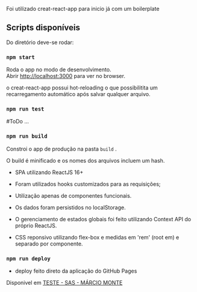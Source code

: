 Foi utilizado creat-react-app para inicio já com um boilerplate

## Scripts disponíveis

Do diretório deve-se rodar:

### `npm start`

Roda o app no modo de desenvolvimento.<br />
Abrir [http://localhost:3000](http://localhost:3000) para ver no browser.

o creat-react-app possui hot-reloading o que possibilitita um recarregamento automático após salvar qualquer arquivo.

### `npm run test`

#ToDo ...

### `npm run build`

Constroi o app de produção na pasta `build` .<br />

O build é minificado e os nomes dos arquivos incluem um hash. <br />


* SPA utilizando ReactJS 16+

* Foram utilizados hooks customizados para as requisições;

* Utilização apenas de componentes funcionais.

* Os dados foram persistidos no localStorage.

* O gerenciamento de estados globais foi feito utilizando Context API do próprio ReactJS.

* CSS reponsivo utilizando flex-box e medidas em 'rem' (root em) e separado por componente.

### `npm run deploy`

* deploy feito direto da aplicação do GitHub Pages

Disponivel em [TESTE - SAS - MÁRCIO MONTE](https://marcioomonte.github.io/teste-sas)
